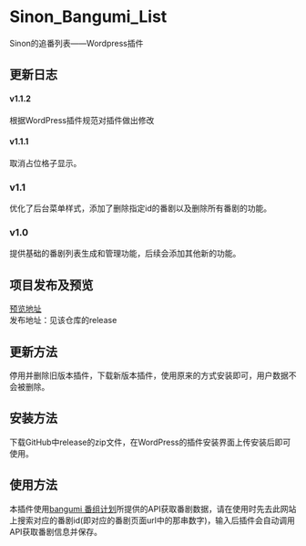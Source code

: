 # Sinon_Bangumi_List
Sinon的追番列表——Wordpress插件

## 更新日志
#### v1.1.2
根据WordPress插件规范对插件做出修改
#### v1.1.1
取消占位格子显示。
### v1.1
优化了后台菜单样式，添加了删除指定id的番剧以及删除所有番剧的功能。
### v1.0
提供基础的番剧列表生成和管理功能，后续会添加其他新的功能。

## 项目发布及预览
[预览地址](https://sinon.top/bangumi)  
发布地址：见该仓库的release  

## 更新方法
停用并删除旧版本插件，下载新版本插件，使用原来的方式安装即可，用户数据不会被删除。

## 安装方法
下载GitHub中release的zip文件，在WordPress的插件安装界面上传安装后即可使用。

## 使用方法
本插件使用[bangumi 番组计划](http://bgm.tv/)所提供的API获取番剧数据，请在使用时先去此网站上搜索对应的番剧id(即对应的番剧页面url中的那串数字)，输入后插件会自动调用API获取番剧信息并保存。
